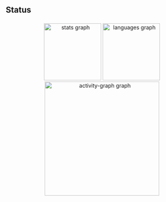 <h2 align="left">Status</h2>

###

<div align="center">
  <img src="https://github-readme-stats.vercel.app/api?username=Santlag0&hide_title=false&hide_rank=false&show_icons=true&include_all_commits=true&count_private=true&disable_animations=false&theme=gruvbox_light&locale=en&hide_border=false&order=1" height="150" alt="stats graph"  />
  <img src="https://github-readme-stats.vercel.app/api/top-langs?username=Santlag0&locale=en&hide_title=false&layout=compact&card_width=320&langs_count=5&theme=gruvbox_light&hide_border=false&order=2" height="150" alt="languages graph"  />
  <img src="https://github-readme-activity-graph.vercel.app/graph?username=Santlag0&radius=16&theme=gruvbox&area=true&order=5" height="300" alt="activity-graph graph"  />
</div>

###
